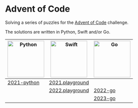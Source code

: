 # Advent of Code
Solving a series of puzzles for the [Advent of Code][aoc] challenge.

The solutions are written in Python, Swift and/or Go.

| <img alt="Python" width="120" height="120" src="https://cdn.worldvectorlogo.com/logos/python-5.svg"/> | <img alt="Swift" width="120" height="120" src="https://cdn.worldvectorlogo.com/logos/swift-15.svg"/> | <img alt="Go" width="120" height="120" src="https://cdn.worldvectorlogo.com/logos/golang-1.svg"/> |
| ---------- | ------------- |--------------------|
| [2021-python](/2021-python/) | [2021.playground](/2021.playground/Pages/) |   |
| | [2022.playground](/2022.playground/Pages/) | [2022-go](/2022-go/)           |
| | | [2023-go](/2023-go/)           |

[aoc]: https://adventofcode.com